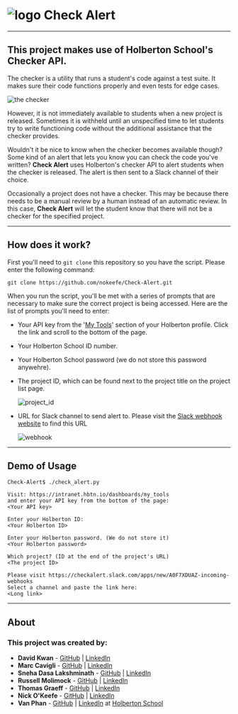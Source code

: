 # ![logo](https://imgur.com/kRERWFj) Check Alert
---
## This project makes use of Holberton School's Checker API.
The checker is a utility that runs a student's code against a test suite. It makes sure their code functions properly and even tests for edge cases.

![the checker](https://lh5.googleusercontent.com/AByTB2QIz3_JDrjs7LRuB4L-LxLb-1yjRjU8rzWfyR2UVKup7DYzPJXBCITHBcnW07axMVs0z4qgHoUyMSW2GBrnRxVpUhzja46SRhDjpEbcZUQwD2kFNMkkcBqi-hXVKNKJJDUX)

However, it is not immediately available to students when a new project is released. Sometimes it is withheld until an unspecified time to let students try to write functioning code without the additional assistance that the checker provides.

Wouldn't it be nice to know when the checker becomes available though? Some kind of an alert that lets you know you can check the code you've written? **Check Alert** uses Holberton's checker API to alert students when the checker is released. The alert is then sent to a Slack channel of their choice.

Occasionally a project does not have a checker. This may be because there needs to be a manual review by a human instead of an automatic review. In this case, **Check Alert** will let the student know that there will not be a checker for the specified project.

---
## How does it work?

First you'll need to `git clone` this repository so you have the script. Please enter the following command:

`git clone https://github.com/nokeefe/Check-Alert.git`

When you run the script, you'll be met with a series of prompts that are necessary to make sure the correct project is being accessed. Here are the list of prompts you'll need to enter:
* Your API key from the '[My Tools](https://intranet.hbtn.io/dashboards/my_tools)' section of your Holberton profile. Click the link and scroll to the bottom of the page.
* Your Holberton School ID number.
* Your Holberton School password (we do not store this password anywehre).
* The project ID, which can be found next to the project title on the project list page.

   ![project_id](https://i.imgur.com/m6BYfFU.png?1)

* URL for Slack channel to send alert to. Please visit the [Slack webhook website](https://checkalert.slack.com/apps/new/A0F7XDUAZ-incoming-webhooks) to find this URL

    ![webhook](https://i.imgur.com/ulj2AQ7.png)
---
## Demo of Usage

```
Check-Alert$ ./check_alert.py

Visit: https://intranet.hbtn.io/dashboards/my_tools
and enter your API key from the bottom of the page:
<Your API key>

Enter your Holberton ID:
<Your Holberton ID>

Enter your Holberton password. (We do not store it)
<Your Holberton password>

Which project? (ID at the end of the project's URL)
<The project ID>

Please visit https://checkalert.slack.com/apps/new/A0F7XDUAZ-incoming-webhooks
Select a channel and paste the link here:
<Long link>
```

---
## About
### This project was created by:

* **David Kwan** - [GitHub](https://github.com/dwkwan) | [LinkedIn](https://www.linkedin.com/in/david-kwan-1b0930129/)
* **Marc Cavigli** - [GitHub](https://github.com/MCavigli) | [LinkedIn](https://www.linkedin.com/in/marccavigli/)
* **Sneha Dasa Lakshminath** - [GitHub](https://github.com/snehadasa) | [LinkedIn](https://www.linkedin.com/in/sneha-dasa-lakshminath-a3433539/)
* **Russell Molimock** - [GitHub](https://github.com/Rmolimock) | [LinkedIn](https://www.linkedin.com/in/russellmolimock/)
* **Thomas Graeff** - [GitHub](https://github.com/graefft) | [LinkedIn](https://www.linkedin.com/in/thomas-graeff-b3ab4380/)
* **Nick O'Keefe** - [GitHub](https://github.com/nokeefe) | [LinkedIn](https://www.linkedin.com/in/nbokeefe/)
* **Van Phan** - [GitHub](https://github.com/vdphan) | [LinkedIn](https://www.linkedin.com/in/van-phan-344764180/) 
at [Holberton School](http://holbertonschool.com)
